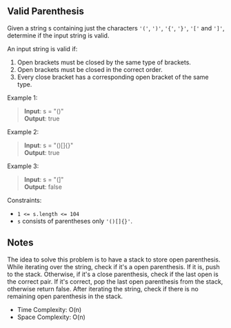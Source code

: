 ## Valid Parenthesis

Given a string s containing just the characters `'('`, `')'`, `'{'`, `'}'`, `'['` and `']'`, determine if the input string is valid.

An input string is valid if:

1. Open brackets must be closed by the same type of brackets.
2. Open brackets must be closed in the correct order.
3. Every close bracket has a corresponding open bracket of the same type.

Example 1:

> **Input**: s = "()"\
> **Output**: true

Example 2:

> **Input**: s = "()[]{}"\
> **Output**: true

Example 3:

> **Input**: s = "(]"\
> **Output**: false

Constraints:

- `1 <= s.length <= 104`
- `s` consists of parentheses only `'()[]{}'`.

## Notes

The idea to solve this problem is to have a stack to store open parenthesis. While iterating over the string, check if it's a open parenthesis. If it is, push to the stack. Otherwise, if it's a close parenthesis, check if the last open is the correct pair. If it's correct, pop the last open parenthesis from the stack, otherwise return false. After iterating the string, check if there is no remaining open parenthesis in the stack.

- Time Complexity: O(n)
- Space Complexity: O(n)
